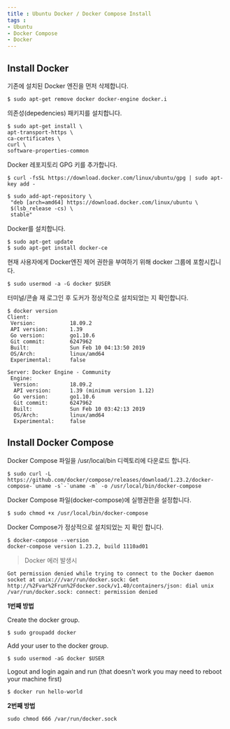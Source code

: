 ```yaml
---
title : Ubuntu Docker / Docker Compose Install
tags :
- Ubuntu
- Docker Compose
- Docker
---
```


## Install Docker

기존에 설치된 Docker 엔진을 먼저 삭제합니다.

```
$ sudo apt-get remove docker docker-engine docker.i
```

의존성(depedencies) 패키지를 설치합니다.

```
$ sudo apt-get install \
apt-transport-https \
ca-certificates \
curl \
software-properties-common
```

Docker 레포지토리 GPG 키를 추가합니다.

```
$ curl -fsSL https://download.docker.com/linux/ubuntu/gpg | sudo apt-key add -
```

```
$ sudo add-apt-repository \
 "deb [arch=amd64] https://download.docker.com/linux/ubuntu \
 $(lsb_release -cs) \
 stable"
```
 
Docker를 설치합니다.

```
$ sudo apt-get update
$ sudo apt-get install docker-ce
```

현재 사용자에게 Docker엔진 제어 권한을 부여하기 위해 docker 그룹에 포함시킵니다.

```
$ sudo usermod -a -G docker $USER
```

터미널/콘솔 재 로그인 후 도커가 정상적으로 설치되었는 지 확인합니다.

```
$ docker version
Client:
 Version:           18.09.2
 API version:       1.39
 Go version:        go1.10.6
 Git commit:        6247962
 Built:             Sun Feb 10 04:13:50 2019
 OS/Arch:           linux/amd64
 Experimental:      false

Server: Docker Engine - Community
 Engine:
  Version:          18.09.2
  API version:      1.39 (minimum version 1.12)
  Go version:       go1.10.6
  Git commit:       6247962
  Built:            Sun Feb 10 03:42:13 2019
  OS/Arch:          linux/amd64
  Experimental:     false
```

## Install Docker Compose

Docker Compose 파일을 /usr/local/bin 디렉토리에 다운로드 합니다.

```
$ sudo curl -L https://github.com/docker/compose/releases/download/1.23.2/docker-compose-`uname -s`-`uname -m` -o /usr/local/bin/docker-compose
```

Docker Compose 파일(docker-compose)에 실행권한을 설정합니다.

```
$ sudo chmod +x /usr/local/bin/docker-compose
```

Docker Compose가 정상적으로 설치되었는 지 확인 합니다.

```
$ docker-compose --version
docker-compose version 1.23.2, build 1110ad01
```

> Docker 에러 발생시

```
Got permission denied while trying to connect to the Docker daemon socket at unix:///var/run/docker.sock: Get http://%2Fvar%2Frun%2Fdocker.sock/v1.40/containers/json: dial unix /var/run/docker.sock: connect: permission denied
```

**1번째 방법**

Create the docker group.

```
$ sudo groupadd docker
```

Add your user to the docker group.

```
$ sudo usermod -aG docker $USER
```

Logout and login again and run (that doesn't work you may need to reboot your machine first)

```
$ docker run hello-world
```

**2번째 방법**

```
sudo chmod 666 /var/run/docker.sock
```

